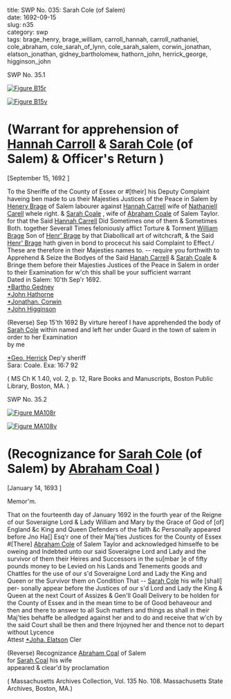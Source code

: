 title: SWP No. 035: Sarah Cole (of Salem)  
date: 1692-09-15  
slug: n35  
category: swp  
tags: brage_henry, brage_william, carroll_hannah, carroll_nathaniel, cole_abraham, cole_sarah_of_lynn, cole_sarah_salem, corwin_jonathan, elatson_jonathan, gidney_bartholomew, hathorn_john, herrick_george, higginson_john



<div markdown class="doc" id="n35.1">

<div class="doc_id">SWP No. 35.1</div>


<span markdown class="figure">[![Figure B15r](archives/BPL/gifs/B15A.gif)](archives/BPL/LARGE/B15A.jpg)</span>

<span markdown class="figure">[![Figure B15v](archives/BPL/gifs/B15B.gif)](archives/BPL/LARGE/B15B.jpg)</span>

# (Warrant for apprehension of [Hannah Carroll](/tag/carroll_hannah.html) & [Sarah Cole](/tag/cole_sarah_salem.html) (of Salem) & Officer's Return )

[September 15, 1692 ] 

To the Sheriffe of the County of Essex or #[their] his Deputy Complaint  haveing ben made to us their Majesties Justices of the Peace in Salem  by [Henery Brage](/tag/brage_henry.html) of Salem labourer against [Hannah Carrell](/tag/carroll_hannah.html) wife of  [Nathaniell Carell](/tag/carroll_nathaniel.html) whele right. & [Sarah Coale](/tag/cole_sarah_of_lynn.html) , wife of [Abraham Coale](/tag/cole_abraham.html)  of Salem Taylor. for that the Said [Hannah Carrell](/tag/carroll_hannah.html) Did Sometimes  one of them & Sometimes Both. together Severall Times feloniously  afflict Torture & Torment [William Brage](/tag/brage_william.html) Son of [Henr' Brage](/tag/brage_henry.html) by that  Diabollicall art of witchcraft, & the Said [Henr' Brage](/tag/brage_henry.html) hath given in  bond to procecut his said Complaint to Effect./ These are therefore  in their Majesties names to. -- require you forthwith to Apprehend  & Seize the Bodyes of the Said [Hanah Carrell](/tag/carroll_hannah.html) & [Sarah Coale](/tag/cole_sarah_of_lynn.html) & Bringe  them before their Majesties Justices of the Peace in Salem in order to their Examination for w'ch this shall be your sufficient warrant  
Dated in Salem:  10'th Sep'r 1692.   
                                                  [*Bartho Gedney](/tag/gidney_bartholomew.html)  
                                                  [*John Hathorne](/tag/hathorn_john.html)  
                                                  [*Jonathan. Corwin](/tag/corwin_jonathan.html)  
                                                  [*John Higginson](/tag/higginson_john.html) 

(Reverse)  Sep 15'th 1692 By virture hereof I have apprehended the body of [Sarah Cole](/tag/cole_sarah_salem.html) within  named and left her under Guard in the town of salem in order to  her Examination  
by me 

[*Geo. Herrick](/tag/herrick_george.html) Dep'y sheriff  
Sara: Coale. Exa: 16:7 92 

( MS Ch K 1.40, vol. 2, p. 12, Rare Books and Manuscripts, Boston Public Library, Boston, MA. )

</div>



<div markdown class="doc" id="n35.2">

<div class="doc_id">SWP No. 35.2</div>


<span markdown class="figure">[![Figure MA108r](archives/MA135/small/MA108r.jpg)](archives/MA135/large/MA108r.jpg)</span>



<span markdown class="figure">[![Figure MA108v](archives/MA135/small/MA108v.jpg)](archives/MA135/large/MA108v.jpg)</span>



# (Recognizance for [Sarah Cole](/tag/cole_sarah_salem.html) (of Salem) by [Abraham Coal](/tag/cole_abraham.html) )

[January 14, 1693 ]

Memor'm. 

That on the fourteenth day of January 1692 in the fourth year  of the Reigne of our Soveraigne Lord & Lady William and Mary  by the Grace of God of [of] England &c King and Queen Defenders  of the faith &c Personally appeared before Jno Ha[] Esq'r one  of their Maj'ties Justices for the County of Essex #[There] [Abraham Cole](/tag/cole_abraham.html) of Salem Taylor and acknowledged himselfe to be oweing and  Indebted unto our said Soveraigne Lord and Lady and the survivor of  them their Heires and Successors in the su[mbar ]e of fifty pounds money  to be Levied on his Lands and Tenements goods and Chattles for the  use of our s'd Soveraigne Lord and Lady the King and Queen or the  Survivor them on Condition That -- [Sarah Cole](/tag/cole_sarah_salem.html) his wife [shall] per-  sonally appear before the Justices of our s'd Lord and Lady the King  & Queen at the next Court of Assizes & Gen'll Goall Delivery to be  holden for the County of Essex and in the mean time to be of Good  behaveour and then and there to answer to all Such matters and  things as shall in their Maj'ties behaffe be alledged against her and to  do and receive that w'ch by the said Court shall be then and there  Injoyned her and thence not to depart without Lycence  
Attest  [*Joha. Elatson](/tag/elatson_jonathan.html) Cler 

(Reverse)  Recognizance [Abraham Coal](/tag/cole_abraham.html) of Salem  
for [Sarah Coal](/tag/cole_sarah_salem.html) his wife  
appeared & clear'd by proclamation 

( Massachusetts Archives Collection, Vol. 135 No. 108. Massachusetts State Archives, Boston, MA.)

</div>